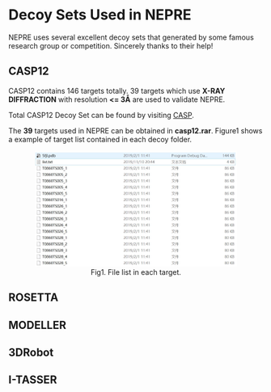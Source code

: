 # Decoy Sets Used in NEPRE
NEPRE uses several excellent decoy sets that generated by some famous research group or competition. Sincerely thanks to their help!
## CASP12
CASP12 contains 146 targets totally. 39 targets which use **X-RAY DIFFRACTION** with resolution **<= 3Å** are used to validate NEPRE.  

Total CASP12 Decoy Set can be found by visiting [CASP](http://predictioncenter.org/).  
  
The **39** targets used in NEPRE can be obtained in **casp12.rar**. Figure1 shows a example of target list contained in each decoy folder.
<div align="center">
<img style="flex-grow:1; flex-shrink:1; border: 0px solid black;" src="./pic1.JPG" width="400" />
</div> 
<center>Fig1. File list in each target. </center>


## ROSETTA

## MODELLER

## 3DRobot

## I-TASSER


